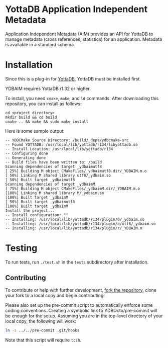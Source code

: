 # YottaDB Application Independent Metadata
Application Independent Metadata (AIM) provides an API for YottaDB to manage
metadata (cross references, statistics) for an application. Metadata is
available in a standard schema.

# Installation
Since this is a plug-in for [YottaDB](https://gitlab.com/YottaDB/DB/YDB),
YottaDB must be installed first.

YDBAIM requires YottaDB r1.32 or higher.

To install, you need `cmake`, `make`, and `ld` commands. After
downloading this repository, you can install as follows:

```
cd <project directory>
mkdir build && cd build
cmake .. && make && sudo make install
```

Here is some sample output:
```
-- YDBCMake Source Directory: /build/_deps/ydbcmake-src
-- Found YOTTADB: /usr/local/lib/yottadb/r134/libyottadb.so
-- Install Location: /usr/local/lib/yottadb/r134
-- Configuring done
-- Generating done
-- Build files have been written to: /build
Scanning dependencies of target _ydbaimutf8
[ 25%] Building M object CMakeFiles/_ydbaimutf8.dir/_YDBAIM.m.o
[ 50%] Linking M shared library utf8/_ydbaim.so
[ 50%] Built target _ydbaimutf8
Scanning dependencies of target _ydbaimM
[ 75%] Building M object CMakeFiles/_ydbaimM.dir/_YDBAIM.m.o
[100%] Linking M shared library M/_ydbaim.so
[100%] Built target _ydbaimM
[ 50%] Built target _ydbaimutf8
[100%] Built target _ydbaimM
Install the project...
-- Install configuration: ""
-- Installing: /usr/local/lib/yottadb/r134/plugin/o/_ydbaim.so
-- Installing: /usr/local/lib/yottadb/r134/plugin/o/utf8/_ydbaim.so
-- Installing: /usr/local/lib/yottadb/r134/plugin/r/_YDBAIM.m
```

# Testing
To run tests, run `./test.sh` in the `tests` subdirectory after installation.

## Contributing
To contribute or help with further development, [fork the repository](https://docs.gitlab.com/ee/gitlab-basics/fork-project.html), clone your fork to a local copy and begin contributing!

Please also set up the pre-commit script to automatically enforce some coding conventions. Creating a symbolic link to YDBOcto/pre-commit will be enough for the setup. Assuming you are in the top-level directory of your local copy, the following will work:

```sh
ln -s ../../pre-commit .git/hooks
```

Note that this script will require `tcsh`.
